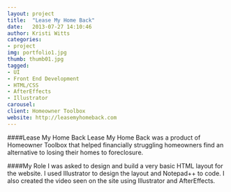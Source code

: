 ```yaml
---
layout: project
title:  "Lease My Home Back"
date:   2013-07-27 14:10:46
author: Kristi Witts
categories:
- project
img: portfolio1.jpg
thumb: thumb01.jpg
tagged:
- UI
- Front End Development
- HTML/CSS
- AfterEffects
- Illustrator
carousel:
client: Homeowner Toolbox
website: http://leasemyhomeback.com
---
```

####Lease My Home Back
Lease My Home Back was a product of Homeowner Toolbox that helped financially struggling homeowners find an alternative to losing their homes to foreclosure.

####My Role
I was asked to design and build a very basic HTML layout for the website. I used Illustrator to design the layout and Notepad++ to code. I also created the video seen on the site using Illustrator and AfterEffects.
